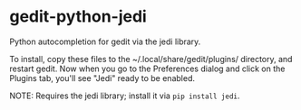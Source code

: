 gedit-python-jedi
=================

Python autocompletion for gedit via the jedi library.

To install, copy these files to the ~/.local/share/gedit/plugins/ directory, 
and restart gedit. Now when you go to the Preferences dialog and click on 
the Plugins tab, you'll see "Jedi" ready to be enabled.

NOTE: Requires the jedi library; install it via `pip install jedi`.
